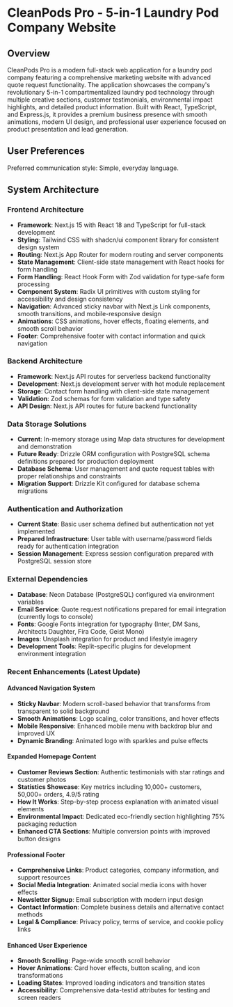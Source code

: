 # CleanPods Pro - 5-in-1 Laundry Pod Company Website

## Overview

CleanPods Pro is a modern full-stack web application for a laundry pod company featuring a comprehensive marketing website with advanced quote request functionality. The application showcases the company's revolutionary 5-in-1 compartmentalized laundry pod technology through multiple creative sections, customer testimonials, environmental impact highlights, and detailed product information. Built with React, TypeScript, and Express.js, it provides a premium business presence with smooth animations, modern UI design, and professional user experience focused on product presentation and lead generation.

## User Preferences

Preferred communication style: Simple, everyday language.

## System Architecture

### Frontend Architecture
- **Framework**: Next.js 15 with React 18 and TypeScript for full-stack development
- **Styling**: Tailwind CSS with shadcn/ui component library for consistent design system
- **Routing**: Next.js App Router for modern routing and server components
- **State Management**: Client-side state management with React hooks for form handling
- **Form Handling**: React Hook Form with Zod validation for type-safe form processing
- **Component System**: Radix UI primitives with custom styling for accessibility and design consistency
- **Navigation**: Advanced sticky navbar with Next.js Link components, smooth transitions, and mobile-responsive design
- **Animations**: CSS animations, hover effects, floating elements, and smooth scroll behavior
- **Footer**: Comprehensive footer with contact information and quick navigation

### Backend Architecture  
- **Framework**: Next.js API routes for serverless backend functionality
- **Development**: Next.js development server with hot module replacement
- **Storage**: Contact form handling with client-side state management
- **Validation**: Zod schemas for form validation and type safety
- **API Design**: Next.js API routes for future backend functionality

### Data Storage Solutions
- **Current**: In-memory storage using Map data structures for development and demonstration
- **Future Ready**: Drizzle ORM configuration with PostgreSQL schema definitions prepared for production deployment
- **Database Schema**: User management and quote request tables with proper relationships and constraints
- **Migration Support**: Drizzle Kit configured for database schema migrations

### Authentication and Authorization
- **Current State**: Basic user schema defined but authentication not yet implemented
- **Prepared Infrastructure**: User table with username/password fields ready for authentication integration
- **Session Management**: Express session configuration prepared with PostgreSQL session store

### External Dependencies
- **Database**: Neon Database (PostgreSQL) configured via environment variables
- **Email Service**: Quote request notifications prepared for email integration (currently logs to console)
- **Fonts**: Google Fonts integration for typography (Inter, DM Sans, Architects Daughter, Fira Code, Geist Mono)
- **Images**: Unsplash integration for product and lifestyle imagery
- **Development Tools**: Replit-specific plugins for development environment integration

### Recent Enhancements (Latest Update)

#### Advanced Navigation System
- **Sticky Navbar**: Modern scroll-based behavior that transforms from transparent to solid background
- **Smooth Animations**: Logo scaling, color transitions, and hover effects
- **Mobile Responsive**: Enhanced mobile menu with backdrop blur and improved UX
- **Dynamic Branding**: Animated logo with sparkles and pulse effects

#### Expanded Homepage Content
- **Customer Reviews Section**: Authentic testimonials with star ratings and customer photos
- **Statistics Showcase**: Key metrics including 10,000+ customers, 50,000+ orders, 4.9/5 rating
- **How It Works**: Step-by-step process explanation with animated visual elements
- **Environmental Impact**: Dedicated eco-friendly section highlighting 75% packaging reduction
- **Enhanced CTA Sections**: Multiple conversion points with improved button designs

#### Professional Footer
- **Comprehensive Links**: Product categories, company information, and support resources
- **Social Media Integration**: Animated social media icons with hover effects
- **Newsletter Signup**: Email subscription with modern input design
- **Contact Information**: Complete business details and alternative contact methods
- **Legal & Compliance**: Privacy policy, terms of service, and cookie policy links

#### Enhanced User Experience
- **Smooth Scrolling**: Page-wide smooth scroll behavior
- **Hover Animations**: Card hover effects, button scaling, and icon transformations
- **Loading States**: Improved loading indicators and transition states
- **Accessibility**: Comprehensive data-testid attributes for testing and screen readers